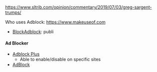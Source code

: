 

https://www.sltrib.com/opinion/commentary/2019/07/03/greg-sargent-trumps/


Who uses Adblock:
https://www.makeuseof.com


- [BlockAdblock](https://blockadblock.com/): publi

#### Ad Blocker
- [Adblock Plus](https://chrome.google.com/webstore/detail/adblock-plus-free-ad-bloc/cfhdojbkjhnklbpkdaibdccddilifddb)
  - Able to enable/disable on specific sites
- [AdBlock](https://chrome.google.com/webstore/detail/adblock/gighmmpiobklfepjocnamgkkbiglidom)
